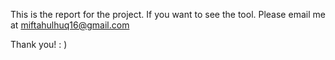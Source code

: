 This is the report for the project. If you want to see the tool. Please email me at miftahulhuq16@gmail.com

Thank you! : )
